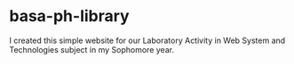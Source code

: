 # basa-ph-library
I created this simple website for our Laboratory Activity in Web System and Technologies subject in my Sophomore year. 
